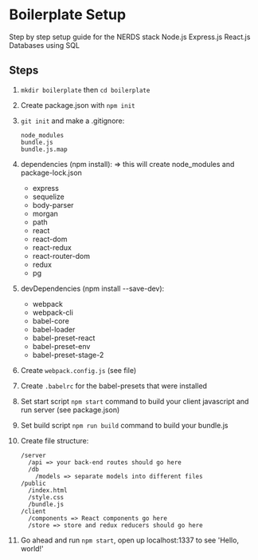 # Boilerplate Setup

Step by step setup guide for the NERDS stack
  Node.js
  Express.js
  React.js
  Databases using SQL

## Steps

1. `mkdir boilerplate` then `cd boilerplate`
2. Create package.json with `npm init`
3. `git init` and make a .gitignore:

    ```
    node_modules
    bundle.js
    bundle.js.map
    ```
4. dependencies (npm install): => this will create node_modules and package-lock.json
    - express
    - sequelize
    - body-parser
    - morgan
    - path
    - react
    - react-dom
    - react-redux
    - react-router-dom
    - redux
    - pg
5. devDependencies (npm install --save-dev):
    - webpack
    - webpack-cli
    - babel-core
    - babel-loader
    - babel-preset-react
    - babel-preset-env
    - babel-preset-stage-2
6. Create `webpack.config.js` (see file)
7. Create `.babelrc` for the babel-presets that were installed
8. Set start script `npm start` command to build your client javascript and run server (see package.json)
9. Set build script `npm run build` command to build your bundle.js
10. Create file structure:

    ```
    /server
      /api => your back-end routes should go here
      /db
        /models => separate models into different files
    /public
      /index.html
      /style.css
      /bundle.js
    /client
      /components => React components go here
      /store => store and redux reducers should go here
    ```
11. Go ahead and run `npm start`, open up localhost:1337 to see 'Hello, world!'
